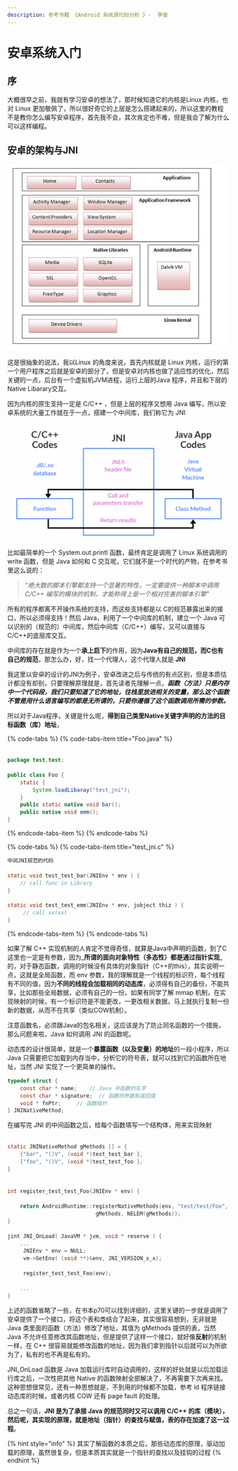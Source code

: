```yaml
---
description: 参考书籍 《Android 系统源代码分析 》-  李俊
---
```


# 安卓系统入门

## 序

大概很早之前，我就有学习安卓的想法了，那时候知道它的内核是Linux 内核，也对 Linux 更加敬佩了，所以很好奇它的上层是怎么搭建起来的，所以这里的教程不是教你怎么编写安卓程序，首先我不会，其次肯定也不难，但是我会了解为什么可以这样编程。

## 安卓的架构与JNI

![architecture](.gitbook/assets/tu-pian%20%283%29.png)

这是很抽象的说法，我以Linux 的角度来说，首先内核就是 Linux 内核，运行的第一个用户程序之后就是安卓的部分了，但是安卓对内核也做了适应性的优化，然后关键的一点，后台有一个虚拟机JVM进程，运行上层的Java 程序，并且和下层的Native Libarary交互。

因为内核的原生支持一定是 C/C++ ，但是上层的程序又想用 Java 编写，所以安卓系统的大量工作就在于一点，搭建一个中间库，我们称它为 JNI

![](.gitbook/assets/tu-pian%20%286%29.png)

比如最简单的一个 System.out.printl 函数，最终肯定是调用了 Linux 系统调用的 write 函数，但是 Java 如何和 C 交互呢，它们就不是一个时代的产物，在参考书里这么说的：

> _“绝大数的脚本引擎都支持一个显著的特性，一定要提供一种脚本中调用 C/C++ 编写的模块的机制，才能称得上是一个相对完善的脚本引擎”_

所有的程序都离不开操作系统的支持，而这些支持都是以 C的规范暴露出来的接口，所以必须得支持！然后 Java，利用了一个中间库的机制，建立一个 Java 可以识别的（规范的）中间库，然后中间库（C/C++）编写，又可以直接与C/C++的底层库交互。

中间库的存在就是作为一个**承上启下**的作用，因为**Java有自己的规范，而C也有自己的规范**，那怎么办，好，找一个代理人，这个代理人就是 **JNI** 

我这里以安卓的设计的JNI为例子，安卓改进之后与传统的有点区别，但是本质估计都没有却别，只要理解原理就是，首先读者先理解一点，_**函数（方法）只是内存中一个代码段，我们只要知道了它的地址，往栈里放进相关的变量，那么这个函数不管是用什么语言编写的都是无所谓的，只要你遵循了这个函数调用所需的参数。**_

所以对于Java程序，关键是什么呢，**得到自己类里Native关键字声明的方法的目标函数（库）地址**，

{% code-tabs %}
{% code-tabs-item title="Foo.java" %}
```java

package test.test;

public class Foo {
    static {
        System.loadLibaray("test_jni");
    }
    public static native void bar();
    public native void emm();
}
```
{% endcode-tabs-item %}
{% endcode-tabs %}

{% code-tabs %}
{% code-tabs-item title="test\_jni.c" %}
```c
中间JNI规范的代码

static void test_test_bar(JNIEnv * env ) {
    // call func in Library
}

static void test_test_emm(JNIEnv * env, jobject thiz ) {
     // call xx(xx)
}

```
{% endcode-tabs-item %}
{% endcode-tabs %}

如果了解 C++ 实现机制的人肯定不觉得奇怪，就算是Java中声明的函数，到了C这里也一定是有参数，因为_**所谓的面向对象特性（多态性）都是通过指针实现**_的，对于静态函数，调用的时候没有具体的对象指针（C++的this），其实说明一点，这就是全局函数，而 env 参数，我的理解就是一个线程的标识符，每个线程有不同的值，因为**不同的线程会加载相同的动态库**，必须得有自己的备份，不能共享，比如那些全局数据，必须有自己的一份，如果有同学了解 mmap 机制，在实现映射的时候，有一个标识符是不能更改，一更改相关数据，马上就执行复制一份新的数据，从而不在共享（类似COW机制）。

注意函数名，必须跟Java的包名相关，这应该是为了防止同名函数的一个措施，那么问题来啦，Java 如何调用 JNI 的函数呢。

动态库的设计很简单，就是一个**暴露函数（以及变量）的地址**的一段小程序，所以 Java 只需要把它加载到内存当中，分析它的符号表，就可以找到它的函数所在地址，当然 JNI 实现了一个更简单的操作。

```c
typedef struct {
    const char * name;    // Java 中函数的名字
    const char * signature;  // 函数的参数和返回值
    void * fnPtr;     // 函数指针
} JNINativeMethod;
```

在编写完 JNI 的中间函数之后，给每个函数填写一个结构体，用来实现映射

```c

static JNINativeMethod gMethods [] = {
    {"bar", "()V", (void *)test_test_bar },
    {"foo", "()V", (void *)test_test_foo },
}


int register_test_test_Foo(JNIEnv * env) {
    
    return AndroidRuntime::registerNativeMethods(env, "test/test/Foo",
                            gMethods, NELEM(gMethods));    
}

jint JNI_OnLoad( JavaVM * jvm, void * reserve ) {
    ...
     JNIEnv * env = NULL;
     vm->GetEnv( (void **)&env, JNI_VERSION_x_x);
     
     register_test_test_Foo(env);      
    
    ...
}

```

上述的函数省略了一些，在书本p70可以找到详细的，这里关键的一步就是调用了安卓提供了一个接口，将这个表和类结合了起来，其实很容易想到，无非就是 Java 类里面的函数（方法）修改了地址，其值为 gMethods 提供的表，当然 Java 不允许任意修改其函数地址，但是提供了这样一个接口，就好像**反射**的机制一样，在 C++ 很容易就能修改函数的地址，因为我们拿到指针以后就可以为所欲为了，私有的也不再是私有的。

JNI\_OnLoad 函数是 Java 加载运行库时自动调用的，这样的好处就是以后加载运行库之后，一次性把其他 Native 的函数映射全部解决了，不再需要下次再来找。这种思想很常见，还有一种思想就是，不到用的时候都不加载，参考 ld 程序链接动态库的时候，或者内核 COW 还有 page fault 的处理。

总之一句话，**JNI 是为了承接 Java 的规范同时又可以调用 C/C++ 的库（模块），然后呢，其实现的原理，就是地址（指针）的查找与赋值，表的存在加速了这一过程**。

{% hint style="info" %}
其实了解函数的本质之后，那些动态库的原理，驱动加载的原理，虽然很复杂，但是本质其实就是一个指针的查找以及挂钩的过程
{% endhint %}

##  

